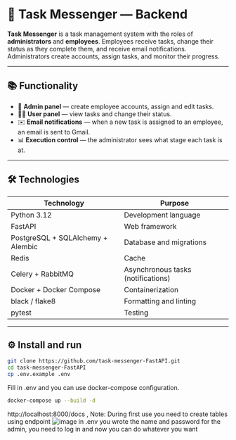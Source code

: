 # 🚀 Task Messenger — Backend

**Task Messenger** is a task management system with the roles of **administrators** and **employees**.
Employees receive tasks, change their status as they complete them, and receive email notifications.
Administrators create accounts, assign tasks, and monitor their progress.

---

## 📚 Functionality

- 👤 **Admin panel** — create employee accounts, assign and edit tasks.
- 🧑‍💼 **User panel** — view tasks and change their status.
- ✉️ **Email notifications** — when a new task is assigned to an employee, an email is sent to Gmail.
- 📊 **Execution control** — the administrator sees what stage each task is at.

---

## 🛠️ Technologies

| Technology                        | Purpose                            |
|-----------------------------------|------------------------------------|
| Python 3.12                       | Development language               |
| FastAPI                           | Web framework                      |
| PostgreSQL + SQLAlchemy + Alembic | Database and migrations            |
| Redis                             | Cache                              |
| Celery + RabbitMQ                 | Asynchronous tasks (notifications) |
| Docker + Docker Compose           | Containerization                   |
| black / flake8                    | Formatting and linting             |
| pytest                            | Testing                            |

---

## ⚙️ Install and run

```bash
git clone https://github.com/task-messenger-FastAPI.git
cd task-messenger-FastAPI
cp .env.example .env
```
Fill in .env and you can use docker-compose configuration.
```bash
docker-compose up --build -d
```

http://localhost:8000/docs , Note: During first use you need to create tables using endpoint
![image](https://github.com/user-attachments/assets/5aeeff84-d2a9-4784-8564-639523bec483)
in .env you wrote the name and password for the admin, you need to log in and now you can do whatever you want